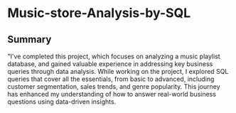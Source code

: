 # Music-store-Analysis-by-SQL

## Summary 
"I've completed this project, which focuses on analyzing a music playlist database, and gained valuable experience in addressing key business queries through data analysis. While working on the project, I explored SQL queries that cover all the essentials, from basic to advanced, including customer segmentation, sales trends, and genre popularity. This journey has enhanced my understanding of how to answer real-world business questions using data-driven insights.
